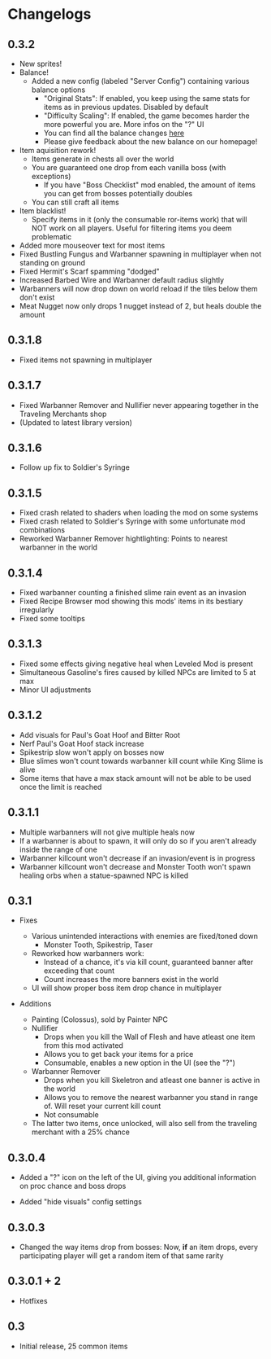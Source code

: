 # Changelogs

## 0.3.2

* New sprites!
* Balance!
    * Added a new config (labeled "Server Config") containing various balance options
        * "Original Stats": If enabled, you keep using the same stats for items as in previous updates. Disabled by default
        * "Difficulty Scaling": If enabled, the game becomes harder the more powerful you are. More infos on the "?" UI
        * You can find all the balance changes [here](https://github.com/GodHybrid/RiskOfSlimeRain/blob/master/OriginalStatsvsBalancedStats.md#original-stats-vs-balanced-stats)
        * Please give feedback about the new balance on our homepage!
* Item aquisition rework!
    * Items generate in chests all over the world
    * You are guaranteed one drop from each vanilla boss (with exceptions)
        * If you have "Boss Checklist" mod enabled, the amount of items you can get from bosses potentially doubles
    * You can still craft all items
* Item blacklist!
    * Specify items in it (only the consumable ror-items work) that will NOT work on all players. Useful for filtering items you deem problematic
* Added more mouseover text for most items
* Fixed Bustling Fungus and Warbanner spawning in multiplayer when not standing on ground
* Fixed Hermit's Scarf spamming "dodged"
* Increased Barbed Wire and Warbanner default radius slightly
* Warbanners will now drop down on world reload if the tiles below them don't exist
* Meat Nugget now only drops 1 nugget instead of 2, but heals double the amount

## 0.3.1.8

* Fixed items not spawning in multiplayer

## 0.3.1.7

* Fixed Warbanner Remover and Nullifier never appearing together in the Traveling Merchants shop
* (Updated to latest library version)

## 0.3.1.6

* Follow up fix to Soldier's Syringe

## 0.3.1.5

* Fixed crash related to shaders when loading the mod on some systems
* Fixed crash related to Soldier's Syringe with some unfortunate mod combinations
* Reworked Warbanner Remover hightlighting: Points to nearest warbanner in the world

## 0.3.1.4

* Fixed warbanner counting a finished slime rain event as an invasion
* Fixed Recipe Browser mod showing this mods' items in its bestiary irregularly
* Fixed some tooltips

## 0.3.1.3

* Fixed some effects giving negative heal when Leveled Mod is present
* Simultaneous Gasoline's fires caused by killed NPCs are limited to 5 at max
* Minor UI adjustments

## 0.3.1.2

* Add visuals for Paul's Goat Hoof and Bitter Root
* Nerf Paul's Goat Hoof stack increase
* Spikestrip slow won't apply on bosses now
* Blue slimes won't count towards warbanner kill count while King Slime is alive
* Some items that have a max stack amount will not be able to be used once the limit is reached

## 0.3.1.1

* Multiple warbanners will not give multiple heals now
* If a warbanner is about to spawn, it will only do so if you aren't already inside the range of one
* Warbanner killcount won't decrease if an invasion/event is in progress
* Warbanner killcount won't decrease and Monster Tooth won't spawn healing orbs when a statue-spawned NPC is killed

## 0.3.1

* Fixes
    * Various unintended interactions with enemies are fixed/toned down
        * Monster Tooth, Spikestrip, Taser
    * Reworked how warbanners work:
        * Instead of a chance, it's via kill count, guaranteed banner after exceeding that count
        * Count increases the more banners exist in the world
    * UI will show proper boss item drop chance in multiplayer

* Additions
    * Painting (Colossus), sold by Painter NPC
    * Nullifier
        * Drops when you kill the Wall of Flesh and have atleast one item from this mod activated
        * Allows you to get back your items for a price
        * Consumable, enables a new option in the UI (see the "?")
    * Warbanner Remover
        * Drops when you kill Skeletron and atleast one banner is active in the world
        * Allows you to remove the nearest warbanner you stand in range of. Will reset your current kill count
        * Not consumable
    * The latter two items, once unlocked, will also sell from the traveling merchant with a 25% chance

## 0.3.0.4

* Added a "?" icon on the left of the UI, giving you additional information on proc chance and boss drops

* Added "hide visuals" config settings

## 0.3.0.3

* Changed the way items drop from bosses: Now, **if** an item drops, every participating player will get a random item of that same rarity

## 0.3.0.1 + 2

* Hotfixes

## 0.3

* Initial release, 25 common items
